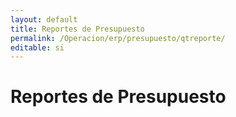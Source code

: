 ```yaml
---
layout: default
title: Reportes de Presupuesto
permalink: /Operacion/erp/presupuesto/qtreporte/
editable: si
---
```


# Reportes de Presupuesto 

